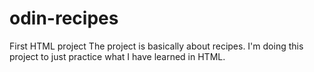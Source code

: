 # odin-recipes
First HTML project
The project is basically about recipes.
I'm doing this project to just practice what I have learned in HTML.